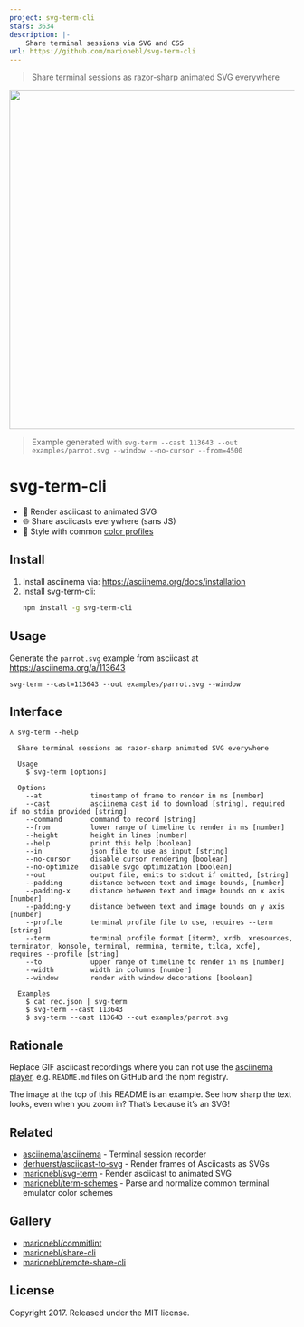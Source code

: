 ```yaml
---
project: svg-term-cli
stars: 3634
description: |-
    Share terminal sessions via SVG and CSS
url: https://github.com/marionebl/svg-term-cli
---
```


> Share terminal sessions as razor-sharp animated SVG everywhere

<p align="center">
  <img width="600" src="https://cdn.rawgit.com/marionebl/svg-term-cli/1250f9c1/examples/parrot.svg">
</p>

> Example generated with `svg-term --cast 113643 --out examples/parrot.svg --window --no-cursor --from=4500`

# svg-term-cli

* 💄 Render asciicast to animated SVG
* 🌐 Share asciicasts everywhere (sans JS)
* 🤖 Style with common [color profiles](https://github.com/marionebl/term-schemes#supported-formats)

## Install

1. Install asciinema via: https://asciinema.org/docs/installation
2. Install svg-term-cli:
      ```sh
      npm install -g svg-term-cli
      ```

## Usage

Generate the `parrot.svg` example from asciicast at <https://asciinema.org/a/113643>

```
svg-term --cast=113643 --out examples/parrot.svg --window
```

## Interface

```
λ svg-term --help

  Share terminal sessions as razor-sharp animated SVG everywhere

  Usage
    $ svg-term [options]

  Options
    --at            timestamp of frame to render in ms [number]
    --cast          asciinema cast id to download [string], required if no stdin provided [string]
    --command       command to record [string]
    --from          lower range of timeline to render in ms [number]
    --height        height in lines [number]
    --help          print this help [boolean]
    --in            json file to use as input [string]
    --no-cursor     disable cursor rendering [boolean]
    --no-optimize   disable svgo optimization [boolean]
    --out           output file, emits to stdout if omitted, [string]
    --padding       distance between text and image bounds, [number]
    --padding-x     distance between text and image bounds on x axis [number]
    --padding-y     distance between text and image bounds on y axis [number]
    --profile       terminal profile file to use, requires --term [string]
    --term          terminal profile format [iterm2, xrdb, xresources, terminator, konsole, terminal, remmina, termite, tilda, xcfe], requires --profile [string]
    --to            upper range of timeline to render in ms [number]
    --width         width in columns [number]
    --window        render with window decorations [boolean]

  Examples
    $ cat rec.json | svg-term
    $ svg-term --cast 113643
    $ svg-term --cast 113643 --out examples/parrot.svg
```

## Rationale

Replace GIF asciicast recordings where you can not use the [asciinema player](https://asciinema.org/), e.g. `README.md` files on GitHub and the npm registry.

The image at the top of this README is an example. See how sharp the text looks, even when you zoom in? That’s because it’s an SVG!

## Related

* [asciinema/asciinema](https://github.com/asciinema/asciinema) - Terminal session recorder
* [derhuerst/asciicast-to-svg](https://github.com/derhuerst/asciicast-to-svg) - Render frames of Asciicasts as SVGs
* [marionebl/svg-term](https://github.com/marionebl/svg-term) - Render asciicast to animated SVG
* [marionebl/term-schemes](https://github.com/marionebl/term-schemes) - Parse and normalize common terminal emulator color schemes

## Gallery

* [marionebl/commitlint](https://github.com/marionebl/commitlint)
* [marionebl/share-cli](https://github.com/marionebl/share-cli)
* [marionebl/remote-share-cli](https://github.com/marionebl/remote-share-cli)

## License

Copyright 2017. Released under the MIT license.

